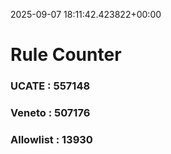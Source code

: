 2025-09-07 18:11:42.423822+00:00
# Rule Counter 
 ### UCATE : 557148

 ### Veneto : 507176

 ### Allowlist : 13930